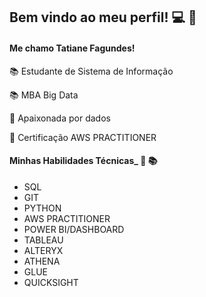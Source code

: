 ## Bem vindo ao meu perfil! :computer: :wave:
#### Me chamo Tatiane Fagundes! ####
📚 Estudante de Sistema de Informação
<p> 📚 MBA Big Data <p>
<p> 🎲 Apaixonada por dados <p>
<p> 🚀 Certificação AWS PRACTITIONER <p>
 

#### Minhas Habilidades Técnicas_ :dart: :books:

  * SQL 
  * GIT  
  * PYTHON 
  * AWS PRACTITIONER
  * POWER BI/DASHBOARD
  * TABLEAU
  * ALTERYX
  * ATHENA
  * GLUE
  * QUICKSIGHT


<!--
**TatianeFagundes/TatianeFagundes** is a ✨ _special_ ✨ repository because its `README.md` (this file) appears on your GitHub profile.

Here are some ideas to get you started:

- 🔭 olaI’m currently working on ...
- 🌱 I’m currently learning ...
- 👯 I’m looking to collaborate on ...
- 🤔 I’m looking for help with ...
- 💬 Ask me about ...
- 📫 How to reach me: ...
- 😄 Pronouns: ...
- ⚡ Fun fact: ...
-->
